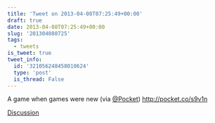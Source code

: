 ```yaml
---
title: 'Tweet on 2013-04-08T07:25:49+00:00'
draft: true
date: 2013-04-08T07:25:49+00:00
slug: '201304080725'
tags:
  - tweets
is_tweet: true
tweet_info:
  id: '321056248458010624'
  type: 'post'
  is_thread: False
---
```




A game when games were new (via [@Pocket](https://x.com/Pocket)) <http://pocket.co/s9v1n>

[Discussion](https://x.com/sytelus/status/321056248458010624)
